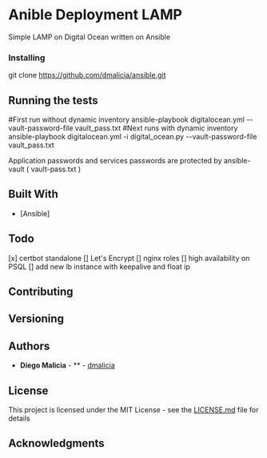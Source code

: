 # Anible Deployment LAMP

Simple LAMP on Digital Ocean written on Ansible


### Installing

git clone https://github.com/dmalicia/ansible.git

## Running the tests

 #First run without dynamic inventory
 ansible-playbook digitalocean.yml --vault-password-file vault_pass.txt
 #Next runs with dynamic inventory
 ansible-playbook digitalocean.yml -i digital_ocean.py --vault-password-file vault_pass.txt

Application passwords and services passwords are protected by ansible-vault ( vault-pass.txt )

## Built With

* [Ansible]

## Todo

[x] certbot standalone 
[] Let's Encrypt 
[] nginx roles
[] high availability on PSQL
[] add new lb instance with keepalive and float ip


## Contributing


## Versioning


## Authors

* **Diego Malicia** - ** - [dmalicia](https://github.com/dmalicia)

## License

This project is licensed under the MIT License - see the [LICENSE.md](LICENSE.md) file for details

## Acknowledgments



